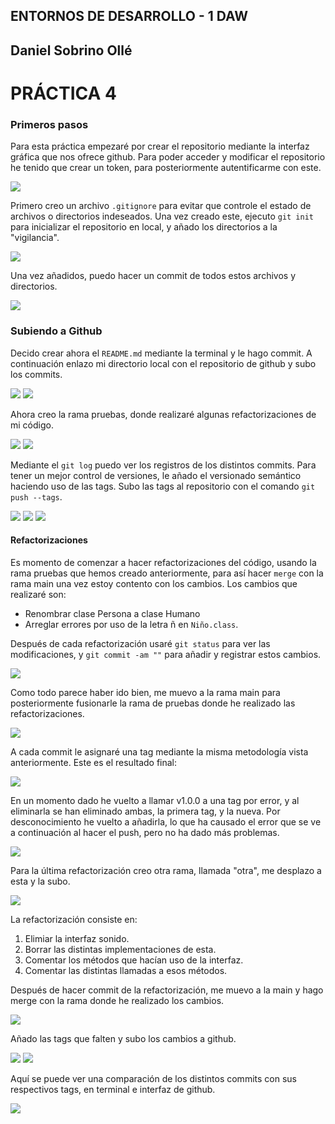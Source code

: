 ## ENTORNOS DE DESARROLLO - 1 DAW
## Daniel Sobrino Ollé
# PRÁCTICA 4

### Primeros pasos
Para esta práctica empezaré por crear el repositorio mediante la interfaz gráfica que nos ofrece github. Para poder acceder y modificar el repositorio he tenido que crear un token, para posteriormente autentificarme con este.

<img src="CapturasED/1-create-repo.PNG">

Primero creo un archivo ```.gitignore``` para evitar que controle el estado de archivos o directorios indeseados. Una vez creado este, ejecuto ```git init``` para inicializar el repositorio en local, y añado los directorios a la "vigilancia".

<img src="CapturasED/2-gitignore-init-add.PNG">

Una vez añadidos, puedo hacer un commit de todos estos archivos y directorios.

<img src="CapturasED/3-commit.PNG">

### Subiendo a Github
Decido crear ahora el ```README.md``` mediante la terminal y le hago commit. A continuación enlazo mi directorio local con el repositorio de github y subo los commits.

<img src="CapturasED/4-readme-commit-push.PNG">
<img src="CapturasED/5-muestra-push.PNG">

Ahora creo la rama pruebas, donde realizaré algunas refactorizaciones de mi código.

<img src="CapturasED/6-branch-push.PNG">
<img src="CapturasED/6-muestra-branch.PNG">

Mediante el ```git log``` puedo ver los registros de los distintos commits. Para tener un mejor control de versiones, le añado el versionado semántico haciendo uso de las tags. Subo las tags al repositorio con el comando ```git push --tags```.

<img src="CapturasED/7-tag-1.PNG">
<img src="CapturasED/8-tag-2-push-tags.PNG">
<img src="CapturasED/9-muestra-tags.PNG">

#### Refactorizaciones
Es momento de comenzar a hacer refactorizaciones del código, usando la rama pruebas que hemos creado anteriormente, para así hacer ```merge``` con la rama main una vez estoy contento con los cambios.
Los cambios que realizaré son:
- Renombrar clase Persona a clase Humano
- Arreglar errores por uso de la letra ñ en ```Niño.class```.

Después de cada refactorización usaré ```git status``` para ver las modificaciones, y ```git commit -am ""``` para añadir y registrar estos cambios.

<img src="CapturasED/10-2-refactoring.PNG">

Como todo parece haber ido bien, me muevo a la rama main para posteriormente fusionarle la rama de pruebas donde he realizado las refactorizaciones.

<img src="CapturasED/11-merge.PNG">

A cada commit le asignaré una tag mediante la misma metodología vista anteriormente. Este es el resultado final:

<img src="CapturasED/12-more-tags.PNG">

En un momento dado he vuelto a llamar v1.0.0 a una tag por error, y al eliminarla se han eliminado ambas, la primera tag, y la nueva. Por desconocimiento he vuelto a añadirla, lo que ha causado el error que se ve a continuación al hacer el push, pero no ha dado más problemas.

<img src="CapturasED/13-push-tags-error-sobreescribir.PNG">

Para la última refactorización creo otra rama, llamada "otra", me desplazo a esta y la subo.

<img src="CapturasED/14-branch-otra.PNG">

La refactorización consiste en:
1. Elimiar la interfaz sonido.
2. Borrar las distintas implementaciones de esta.
3. Comentar los métodos que hacían uso de la interfaz.
4. Comentar las distintas llamadas a esos métodos.

Después de hacer commit de la refactorización, me muevo a la main y hago merge con la rama donde he realizado los cambios.

<img src="CapturasED/15-merge-otra.PNG">

Añado las tags que falten y subo los cambios a github.

<img src="CapturasED/16-tag-otra.PNG">
<img src="CapturasED/17-muestra-repositorio.PNG">

Aquí se puede ver una comparación de los distintos commits con sus respectivos tags, en terminal e interfaz de github.

<img src="CapturasED/18-muestra-commits-tags.PNG">
